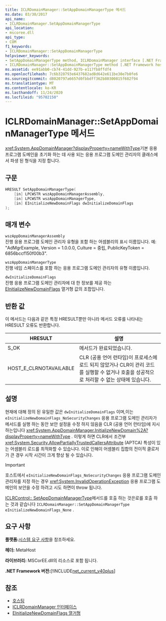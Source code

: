 ```yaml
---
title: ICLRDomainManager::SetAppDomainManagerType 메서드
ms.date: 03/30/2017
api_name:
- ICLRDomainManager.SetAppDomainManagerType
api_location:
- mscoree.dll
api_type:
- COM
f1_keywords:
- ICLRDomainManager::SetAppDomainManagerType
helpviewer_keywords:
- SetAppDomainManagerType method, ICLRDomainManager interface [.NET Framework hosting]
- ICLRDomainManager::SetAppDomainManagerType method [.NET Framework hosting]
ms.assetid: ee91abb0-cb74-41dd-927b-e117fb8ffdf4
ms.openlocfilehash: 7c6b328793e6437682ad8d642e611be30e7b0fe6
ms.sourcegitcommit: d8020797a6657d0fbbdff362b80300815f682f94
ms.translationtype: MT
ms.contentlocale: ko-KR
ms.lasthandoff: 11/24/2020
ms.locfileid: "95702150"
---
```

# <a name="iclrdomainmanagersetappdomainmanagertype-method"></a>ICLRDomainManager::SetAppDomainManagerType 메서드

<xref:System.AppDomainManager?displayProperty=nameWithType>기본 응용 프로그램 도메인을 초기화 하는 데 사용 되는 응용 프로그램 도메인 관리자의 클래스에서 파생 된 형식을 지정 합니다.  
  
## <a name="syntax"></a>구문  
  
```cpp  
HRESULT SetAppDomainManagerType(  
    [in] LPCWSTR wszAppDomainManagerAssembly,  
    [in] LPCWSTR wszAppDomainManagerType,  
    [in] EInitializeNewDomainFlags dwInitializeDomainFlags  
);  
```  
  
## <a name="parameters"></a>매개 변수  

 `wszAppDomainManagerAssembly`  
 진행 응용 프로그램 도메인 관리자 유형을 포함 하는 어셈블리의 표시 이름입니다. 예: "AdMgrExample, Version = 1.0.0.0, Culture = 중립, PublicKeyToken = 6856bccf150f00b3".  
  
 `wszAppDomainManagerType`  
 진행 네임 스페이스를 포함 하는 응용 프로그램 도메인 관리자의 유형 이름입니다.  
  
 `dwInitializeDomainFlags`  
 진행 응용 프로그램 도메인 관리자에 대 한 정보를 제공 하는 [EInitializeNewDomainFlags](einitializenewdomainflags-enumeration.md) 열거형 값의 조합입니다.  
  
## <a name="return-value"></a>반환 값  

 이 메서드는 다음과 같은 특정 HRESULT뿐만 아니라 메서드 오류를 나타내는 HRESULT 오류도 반환합니다.  
  
|HRESULT|설명|  
|-------------|-----------------|  
|S_OK|메서드가 완료되었습니다.|  
|HOST_E_CLRNOTAVAILABLE|CLR (공용 언어 런타임)이 프로세스에 로드 되지 않았거나 CLR이 관리 코드를 실행할 수 없거나 호출을 성공적으로 처리할 수 없는 상태에 있습니다.|  
  
## <a name="remarks"></a>설명  

 현재에 대해 정의 된 유일한 값은 `dwInitializeDomainFlags` 이며,이는 `eInitializeNewDomainFlags_NoSecurityChanges` 응용 프로그램 도메인 관리자가 메서드를 실행 하는 동안 보안 설정을 수정 하지 않음을 CLR (공용 언어 런타임)에 지시 하는입니다 <xref:System.AppDomainManager.InitializeNewDomain%2A?displayProperty=nameWithType> . 이렇게 하면 CLR에서 조건부 <xref:System.Security.AllowPartiallyTrustedCallersAttribute> (APTCA) 특성이 있는 어셈블리 로드를 최적화할 수 있습니다. 이로 인해이 어셈블리 집합의 전이적 클로저가 큰 경우 시작 시간이 크게 향상 될 수 있습니다.  
  
> [!IMPORTANT]
> 호스트에서 `eInitializeNewDomainFlags_NoSecurityChanges` 응용 프로그램 도메인 관리자를 지정 하는 경우 <xref:System.InvalidOperationException> 응용 프로그램 도메인의 보안을 수정 하려고 시도 하면이 throw 됩니다.  
  
 [ICLRControl:: SetAppDomainManagerType](iclrcontrol-setappdomainmanagertype-method.md)메서드를 호출 하는 것은로를 호출 하는 것과 같습니다 `ICLRDomainManager::SetAppDomainManagerType` `eInitializeNewDomainFlags_None` .  
  
## <a name="requirements"></a>요구 사항  

 **플랫폼:**[시스템 요구 사항](../../get-started/system-requirements.md)을 참조하세요.  
  
 **헤더:** MetaHost  
  
 **라이브러리:** MSCorEE.dll의 리소스로 포함 됩니다.  
  
 **.NET Framework 버전:**[!INCLUDE[net_current_v40plus](../../../../includes/net-current-v40plus-md.md)]  
  
## <a name="see-also"></a>참조

- [호스팅](index.md)
- [ICLRDomainManager 인터페이스](iclrdomainmanager-interface.md)
- [EInitializeNewDomainFlags 열거형](einitializenewdomainflags-enumeration.md)
